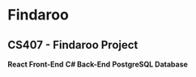 # Findaroo


## CS407 - Findaroo Project

**React Front-End**
**C# Back-End**
**PostgreSQL Database**


